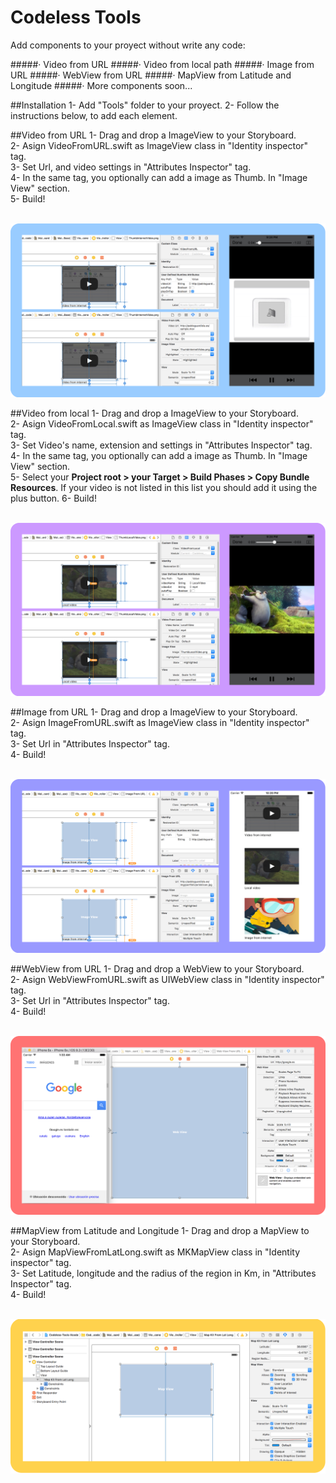 # Codeless Tools
Add components to your proyect without write any code:

#####· Video from URL
#####· Video from local path
#####· Image from URL
#####· WebView from URL
#####· MapView from Latitude and Longitude
#####· More components soon...

##Installation
1- Add "Tools" folder to your proyect.
2- Follow the instructions below, to add each element.

##Video from URL
1- Drag and drop a ImageView to your Storyboard.<br>
2- Asign VideoFromURL.swift as ImageView class in "Identity inspector" tag.<br>
3- Set Url, and video settings in "Attributes Inspector" tag.<br>
4- In the same tag, you optionally can add a image as Thumb. In "Image View" section.<br>
5- Build!<br><br>

![Alt text](ReadmeImages/Screen1.png?raw=true "Title")

##Video from local
1- Drag and drop a ImageView to your Storyboard.<br>
2- Asign VideoFromLocal.swift as ImageView class in "Identity inspector" tag.<br>
3- Set Video's name, extension and settings in "Attributes Inspector" tag.<br>
4- In the same tag, you optionally can add a image as Thumb. In "Image View" section.<br>
5- Select your <strong>Project root > your Target > Build Phases > Copy Bundle Resources</strong>. If your video is not listed in this list you should add it using the plus button.
6- Build!<br><br>

![Alt text](ReadmeImages/Screen2.png?raw=true "Title")

##Image from URL
1- Drag and drop a ImageView to your Storyboard.<br>
2- Asign ImageFromURL.swift as ImageView class in "Identity inspector" tag.<br>
3- Set Url in "Attributes Inspector" tag.<br>
4- Build!<br><br>

![Alt text](ReadmeImages/Screen3.png?raw=true "Title")

##WebView from URL
1- Drag and drop a WebView to your Storyboard.<br>
2- Asign WebViewFromURL.swift as UIWebView class in "Identity inspector" tag.<br>
3- Set Url in "Attributes Inspector" tag.<br>
4- Build!<br><br>

![Alt text](ReadmeImages/Screen4.png?raw=true "Title")

##MapView from Latitude and Longitude
1- Drag and drop a MapView to your Storyboard.<br>
2- Asign MapViewFromLatLong.swift as MKMapView class in "Identity inspector" tag.<br>
3- Set Latitude, longitude and the radius of the region in Km, in "Attributes Inspector" tag.<br>
4- Build!<br><br>

![Alt text](ReadmeImages/Screen5.png?raw=true "Title")



